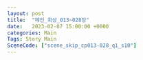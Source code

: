 ```yaml
---
layout: post
title:  "메인_회상_013~028장"
date:   2023-02-07 15:00:00 +0000
categories: Main
Tags: Story Main
SceneCode: ["scene_skip_cp013-028_q1_s10"]
---
```

